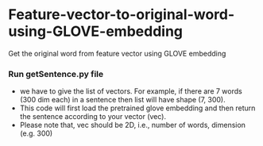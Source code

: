 # Feature-vector-to-original-word-using-GLOVE-embedding
Get the original word from feature vector using GLOVE embedding

### Run getSentence.py file
* we have to give the list of vectors. For example, if there are 7 words (300 dim each) in a sentence then list will have shape (7, 300).
* This code will first load the pretrained glove embedding and then return the sentence according to your vector (vec).
* Please note that, vec should be 2D, i.e., number of words, dimension (e.g. 300)
